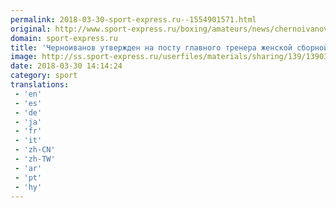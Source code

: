 ```yaml
---
permalink: 2018-03-30-sport-express.ru--1554901571.html
original: http://www.sport-express.ru/boxing/amateurs/news/chernoivanov-utverzhden-na-postu-glavnogo-trenera-zhenskoy-sbornoy-rossii-1390307/
domain: sport-express.ru
title: 'Черноиванов утвержден на посту главного тренера женской сборной России'
image: http://ss.sport-express.ru/userfiles/materials/sharing/139/1390307.jpg
date: 2018-03-30 14:14:24
category: sport
translations: 
 - 'en'
 - 'es'
 - 'de'
 - 'ja'
 - 'fr'
 - 'it'
 - 'zh-CN'
 - 'zh-TW'
 - 'ar'
 - 'pt'
 - 'hy'
---
```


